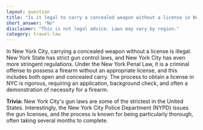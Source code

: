 ```yaml
---
layout: question
title: "Is it legal to carry a concealed weapon without a license in New York City, USA?"
short_answer: "No"
disclaimer: "This is not legal advice. Laws may vary by region."
category: travel-law
---
```

In New York City, carrying a concealed weapon without a license is illegal. New York State has strict gun control laws, and New York City has even more stringent regulations. Under the New York Penal Law, it is a criminal offense to possess a firearm without an appropriate license, and this includes both open and concealed carry. The process to obtain a license in NYC is rigorous, requiring an application, background check, and often a demonstration of necessity for a firearm.

**Trivia:** New York City's gun laws are some of the strictest in the United States. Interestingly, the New York City Police Department (NYPD) issues the gun licenses, and the process is known for being particularly thorough, often taking several months to complete.

